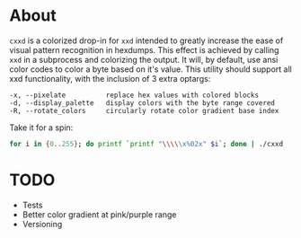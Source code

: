 About
=====

`cxxd` is a colorized drop-in for `xxd` intended to greatly increase the ease of visual pattern recognition in hexdumps. This effect is achieved by calling `xxd` in a subprocess and colorizing the output. It will, by default, use ansi color codes to color a byte based on it's value. This utility should support all xxd functionality, with the inclusion of 3 extra optargs:

```
-x, --pixelate          replace hex values with colored blocks
-d, --display_palette   display colors with the byte range covered
-R, --rotate_colors     circularly rotate color gradient base index
```

Take it for a spin:
```bash
for i in {0..255}; do printf `printf "\\\\\x%02x" $i`; done | ./cxxd
```

TODO
====
* Tests
* Better color gradient at pink/purple range
* Versioning

